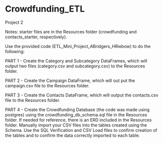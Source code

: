 # Crowdfunding_ETL
Project 2

Notes: starter files are in the Resources folder (crowdfunding and contacts_starter, respectively).

Use the provided code (ETL_Mini_Project_ABridgers_HRiebow) to do the following:

PART 1 - Create the Category and Subcategory DataFrames, which will output two files (category.csv and subcategory.csv) to the Resources folder.

PART 2 - Create the Campaign DataFrame, which will out put the campaign.csv file to the Resources folder.

PART 3 - Create the Contacts DataFrame, which will output the contacts.csv file to the Resources folder.
    
PART 4 - Create the Crowdfunding Database (the code was made using postgres) using the crowdfunding_db_schema.sql file in the Resources folder. If needed for reference, there is an ERD included in the Resources folder. Manually import your CSV files into the tables created using the Schema. Use the SQL Verification and CSV Load files to confirm creation of the tables and to confirm the data correctly imported to each table.
